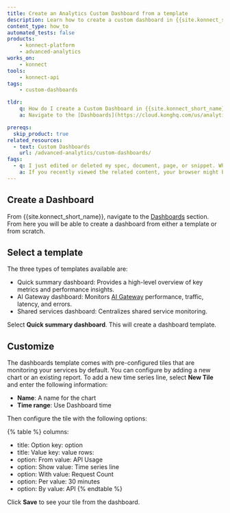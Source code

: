 ```yaml
---
title: Create an Analytics Custom Dashboard from a template
description: Learn how to create a custom dashboard in {{site.konnect_short_name}} Analytics
content_type: how_to
automated_tests: false
products:
    - konnect-platform
    - advanced-analytics
works_on:
    - konnect
tools:
    - konnect-api
tags:
    - custom-dashboards

tldr:
    q: How do I create a Custom Dashboard in {{site.konnect_short_name}}
    a: Navigate to the [Dashboards](https://cloud.konghq.com/us/analytics/dashboards), select **Create from Template**. 

prereqs:
  skip_product: true
related_resources:
  - text: Custom Dashboards
    url: /advanced-analytics/custom-dashboards/
faqs:
  - q: I just edited or deleted my spec, document, page, or snippet. Why don't I immediately see these changes live in the Dev Portal?
    a: If you recently viewed the related content, your browser might be serving a cached version of the page. To fix this, you can clear your browser cache and refresh the page. 
---
```


## Create a Dashboard

From {{site.konnect_short_name}}, navigate to the [Dashboards](https://cloud.konghq.com/us/analytics/dashboards) section.
From here you will be able to create a dashboard from either a template or from scratch. 


## Select a template

The three types of templates available are: 

* Quick summary dashboard: Provides a high-level overview of key metrics and performance insights. 
* AI Gateway dashboard: Monitors [AI Gateway](/ai-gateway/) performance, traffic, latency, and errors. 
* Shared services dashboard: Centralizes shared service monitoring. 

Select **Quick summary dashboard**. This will create a dashboard template.

## Customize 

The dashboards template comes with pre-configured tiles that are monitoring your services by default.
You can configure by adding a new chart or an existing report.
To add a new time series line, select **New Tile** and enter the following information: 
* **Name**: A name for the chart
* **Time range**: Use Dashboard time

Then configure the tile with the following options: 

{% table %}
columns:
  - title: Option
    key: option
  - title: Value
    key: value
rows:
  - option: From
    value: API Usage
  - option: Show
    value: Time series line
  - option: With
    value: Request Count
  - option: Per
    value: 30 minutes
  - option: By
    value: API
{% endtable %}

Click **Save** to see your tile from the dashboard. 